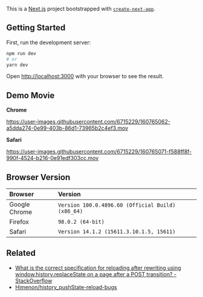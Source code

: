This is a [Next.js](https://nextjs.org/) project bootstrapped with [`create-next-app`](https://github.com/vercel/next.js/tree/canary/packages/create-next-app).

## Getting Started

First, run the development server:

```bash
npm run dev
# or
yarn dev
```

Open [http://localhost:3000](http://localhost:3000) with your browser to see the result.

## Demo Movie

**Chrome**

https://user-images.githubusercontent.com/6715229/160765062-a5dda274-0e99-403b-86d1-73965b2c4ef3.mov

**Safari**

https://user-images.githubusercontent.com/6715229/160765071-f588ff8f-990f-4524-b216-0e91edf303cc.mov

## Browser Version

| Browser       | Version                                           |
| :------------ | :------------------------------------------------ |
| Google Chrome | `Version 100.0.4896.60 (Official Build) (x86_64)` |
| Firefox       | `98.0.2 (64-bit)`                                 |
| Safari        | `Version 14.1.2 (15611.3.10.1.5, 15611)`          |

## Related

* [What is the correct specification for reloading after rewriting using window.history.replaceState on a page after a POST transition? - StackOverflow](https://stackoverflow.com/questions/71672272/what-is-the-correct-specification-for-reloading-after-rewriting-using-window-his)
* [Himenon/history_pushState-reload-bugs](https://github.com/Himenon/history_pushState-reload-bugs)